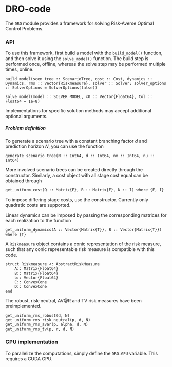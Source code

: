 # DRO-code

The `DRO` module provides a framework for solving Risk-Averse Optimal Control Problems.

### API

To use this framework, first build a model with the `build_model()` function, and then solve it using the `solve_model()` function.
The build step is performed once, offline, whereas the solve step may be performed multiple times, online.

```
build_model(scen_tree :: ScenarioTree, cost :: Cost, dynamics :: Dynamics, rms :: Vector{Riskmeasure}, solver :: Solver; solver_options :: SolverOptions = SolverOptions(false))

solve_model(model :: SOLVER_MODEL, x0 :: Vector{Float64}, tol :: Float64 = 1e-8)
```
Implementations for specific solution methods may accept additional optional arguments.

##### Problem definition

To generate a scenario tree with a constant branching factor $d$ and prediction horizon $N$, you can use the function
```
generate_scenario_tree(N :: Int64, d :: Int64, nx :: Int64, nu :: Int64)
```
More involved scenario trees can be created directly through the constructor.
Similarly, a cost object with all stage cost equal can be obtained through
```
get_uniform_cost(Q :: Matrix{F}, R :: Matrix{F}, N :: I) where {F, I}
```
To impose differing stage costs, use the constructor. Currently only quadratic costs are supported.

Linear dynamics can be imposed by passing the corresponding matrices for each realization to the function
```
get_uniform_dynamics(A :: Vector{Matrix{T}}, B :: Vector{Matrix{T}}) where {T}
```

A `Riskmeasure` object contains a conic representation of the risk measure, such that any conic representable risk measure is compatible with this code.
```
struct Riskmeasure <: AbstractRiskMeasure
    A:: Matrix{Float64}
    B:: Matrix{Float64}
    b:: Vector{Float64}
    C:: ConvexCone
    D:: ConvexCone
end
```

The robust, risk-neutral, AV@R and TV risk measures have been preimplemented.

```
get_uniform_rms_robust(d, N)
get_uniform_rms_risk_neutral(p, d, N)
get_uniform_rms_avar(p, alpha, d, N)
get_uniform_rms_tv(p, r, d, N)
```

### GPU implementation

To parallelize the computations, simply define the `DRO.GPU` variable.
This requires a CUDA GPU.